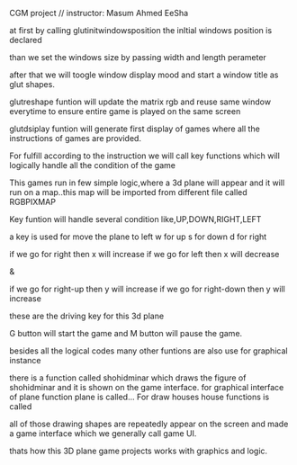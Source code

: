 CGM project
//
instructor: Masum Ahmed EeSha


at first by calling glutinitwindowsposition the inItial windows position is declared

than we set the windows size by passing width and length perameter

after that we will toogle window display mood and start a window title as glut shapes.

glutreshape funtion will update the matrix rgb and reuse same window everytime to ensure entire game is played on the same screen

glutdsiplay funtion will generate first display of games where all the instructions of games are provided.

For fulfill according to the instruction we will call key functions which will logically handle all the condition of the game

This games run in few simple logic,where a 3d plane will appear and  it will run on a map..this map will be imported from different file called RGBPIXMAP

Key funtion will handle several condition like,UP,DOWN,RIGHT,LEFT

a key is used for move the plane to left
w for up
s for down 
d for right

if we go for right then x will increase
if we go for left then x will decrease

&

if we go for right-up then y will increase
if we go for right-down then y will increase

these are the driving key for this 3d plane

G button will start the game and M button will pause the game.


besides all the logical codes many other funtions are also use for graphical instance

there is a function called shohidminar which draws the figure of shohidminar and it is shown on the game interface.
for graphical interface of plane function plane is called...
For draw houses house functions is called

all of those drawing shapes are repeatedly appear on the screen and made a game interface which we generally call game UI.

thats how this 3D plane game projects works with graphics and logic.





